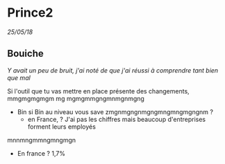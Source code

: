 Prince2
===

*25/05/18*

## Bouiche

*Y avait un peu de bruit, j'ai noté de que j'ai réussi à comprendre tant bien que mal*

Si l'outil que tu vas mettre en place présente des changements, mmgmgmgmgm mg mgmgmmgngmnmgnmgng

- Bin si
  Bin au niveau vous save zmgnmgngnmgngmngmngmgngnm ?
  - en France, ? J'ai pas les chiffres mais beaucoup d'entreprises forment leurs employés

mnnmngmmngmngmgn

- En france ? 1,7%
